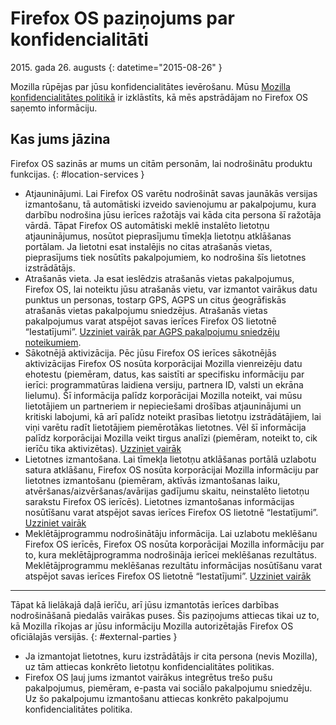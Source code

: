 ﻿# Firefox OS paziņojums par konfidencialitāti

2015\. gada 26\. augusts
{: datetime="2015-08-26" }

Mozilla rūpējas par jūsu konfidencialitātes ievērošanu. Mūsu [Mozilla konfidencialitātes politikā](https://www.mozilla.org/privacy/) ir izklāstīts, kā mēs apstrādājam no Firefox OS saņemto informāciju.

## Kas jums jāzina

Firefox OS sazinās ar mums un citām personām, lai nodrošinātu produktu funkcijas.
{: #location-services }

* Atjauninājumi. Lai Firefox OS varētu nodrošināt savas jaunākās versijas izmantošanu, tā automātiski izveido savienojumu ar pakalpojumu, kura darbību nodrošina jūsu ierīces ražotājs vai kāda cita persona šī ražotāja vārdā. Tāpat Firefox OS automātiski meklē instalēto lietotņu atjauninājumus, nosūtot pieprasījumu tīmekļa lietotņu atklāšanas portālam. Ja lietotni esat instalējis no citas atrašanās vietas, pieprasījums tiek nosūtīts pakalpojumiem, ko nodrošina šīs lietotnes izstrādātājs.
* Atrašanās vieta. Ja esat ieslēdzis atrašanās vietas pakalpojumus, Firefox OS, lai noteiktu jūsu atrašanās vietu, var izmantot vairākus datu punktus un personas, tostarp GPS, AGPS un citus ģeogrāfiskās atrašanās vietas pakalpojumu sniedzējus. Atrašanās vietas pakalpojumus varat atspējot savas ierīces Firefox OS lietotnē “Iestatījumi”. [Uzziniet vairāk par AGPS pakalpojumu sniedzēju noteikumiem](https://wiki.mozilla.org/Firefox_OS/AGPS_service_provider_terms).
* Sākotnējā aktivizācija. Pēc jūsu Firefox OS ierīces sākotnējās aktivizācijas Firefox OS nosūta korporācijai Mozilla vienreizēju datu ehotestu (piemēram, datus, kas saistīti ar specifisku informāciju par ierīci: programmatūras laidiena versiju, partnera ID, valsti un ekrāna lielumu). Šī informācija palīdz korporācijai Mozilla noteikt, vai mūsu lietotājiem un partneriem ir nepieciešami drošības atjauninājumi un kritiski labojumi, kā arī palīdz noteikt prasības lietotņu izstrādātājiem, lai viņi varētu radīt lietotājiem piemērotākas lietotnes. Vēl šī informācija palīdz korporācijai Mozilla veikt tirgus analīzi (piemēram, noteikt to, cik ierīču tika aktivizētas). [Uzziniet vairāk](https://wiki.mozilla.org/Firefox_OS/Metrics/activationping)
* Lietotnes izmantošana. Lai tīmekļa lietotņu atklāšanas portālā uzlabotu satura atklāšanu, Firefox OS nosūta korporācijai Mozilla informāciju par lietotnes izmantošanu (piemēram, aktīvās izmantošanas laiku, atvēršanas/aizvēršanas/avārijas gadījumu skaitu, neinstalēto lietotņu sarakstu Firefox OS ierīcēs). Lietotnes izmantošanas informācijas nosūtīšanu varat atspējot savas ierīces Firefox OS lietotnē “Iestatījumi”. [Uzziniet vairāk](https://wiki.mozilla.org/FirefoxOS/Metrics/App_Usage)
* Meklētājprogrammu nodrošinātāju informācija. Lai uzlabotu meklēšanu Firefox OS ierīcēs, Firefox OS nosūta korporācijai Mozilla informāciju par to, kura meklētājprogramma nodrošināja ierīcei meklēšanas rezultātus. Meklētājprogrammu meklēšanas rezultātu informācijas nosūtīšanu varat atspējot savas ierīces Firefox OS lietotnē “Iestatījumi”. [Uzziniet vairāk](https://wiki.mozilla.org/FirefoxOS/Metrics/App_Usage)

---------------------------------------

Tāpat kā lielākajā daļā ierīču, arī jūsu izmantotās ierīces darbības nodrošināšanā piedalās vairākas puses. Šis paziņojums attiecas tikai uz to, kā Mozilla rīkojas ar jūsu informāciju Mozilla autorizētajās Firefox OS oficiālajās versijās.
{: #external-parties }

* Ja izmantojat lietotnes, kuru izstrādātājs ir cita persona (nevis Mozilla), uz tām attiecas konkrēto lietotņu konfidencialitātes politikas.
* Firefox OS ļauj jums izmantot vairākus integrētus trešo pušu pakalpojumus, piemēram, e-pasta vai sociālo pakalpojumu sniedzēju. Uz šo pakalpojumu izmantošanu attiecas konkrēto pakalpojumu konfidencialitātes politika.
